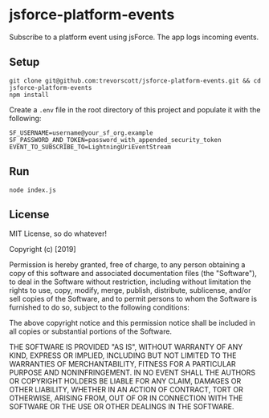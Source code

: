 # jsforce-platform-events

Subscribe to a platform event using jsForce. The app logs incoming events.

## Setup

```
git clone git@github.com:trevorscott/jsforce-platform-events.git && cd jsforce-platform-events
npm install
```

Create a `.env` file in the root directory of this project and populate it with the following:

```
SF_USERNAME=username@your_sf_org.example
SF_PASSWORD_AND_TOKEN=password_with_appended_security_token
EVENT_TO_SUBSCRIBE_TO=LightningUriEventStream
```

## Run

```
node index.js
```


## License

MIT License, so do whatever!

Copyright (c) [2019] 

Permission is hereby granted, free of charge, to any person obtaining a copy of this software and associated documentation files (the "Software"), to deal in the Software without restriction, including without limitation the rights to use, copy, modify, merge, publish, distribute, sublicense, and/or sell copies of the Software, and to permit persons to whom the Software is furnished to do so, subject to the following conditions:

The above copyright notice and this permission notice shall be included in all copies or substantial portions of the Software.

THE SOFTWARE IS PROVIDED "AS IS", WITHOUT WARRANTY OF ANY KIND, EXPRESS OR IMPLIED, INCLUDING BUT NOT LIMITED TO THE WARRANTIES OF MERCHANTABILITY, FITNESS FOR A PARTICULAR PURPOSE AND NONINFRINGEMENT. IN NO EVENT SHALL THE AUTHORS OR COPYRIGHT HOLDERS BE LIABLE FOR ANY CLAIM, DAMAGES OR OTHER LIABILITY, WHETHER IN AN ACTION OF CONTRACT, TORT OR OTHERWISE, ARISING FROM, OUT OF OR IN CONNECTION WITH THE SOFTWARE OR THE USE OR OTHER DEALINGS IN THE SOFTWARE.
